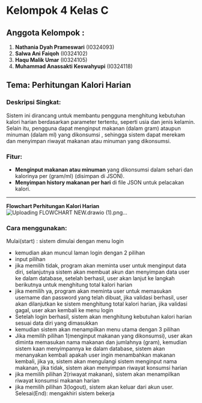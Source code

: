 # Kelompok 4 Kelas C  

## Anggota Kelompok :
1. **Nathania Dyah Prameswari** (I0324093)  
2. **Salwa Ani Faiqoh** (I0324102)  
3. **Haqu Malik Umar** (I0324105)  
4. **Muhammad Anassakti Keswahyupi** (I0324118)  

## Tema: Perhitungan Kalori Harian  

### Deskripsi Singkat:
Sistem ini dirancang untuk membantu pengguna menghitung kebutuhan kalori harian berdasarkan parameter tertentu, seperti usia dan jenis kelamin. Selain itu, pengguna dapat menginput makanan (dalam gram) ataupun minuman (dalam ml) yang dikonsumsi , sehingga sistem dapat merekam dan menyimpan riwayat makanan atau minuman yang dikonsumsi. 

### Fitur:
- **Menginput makanan atau minuman** yang dikonsumsi dalam sehari dan kalorinya per (gram/ml) (disimpan di JSON).  
- **Menyimpan history makanan per hari** di file JSON untuk pelacakan kalori.

---
**Flowchart Perhitungan Kalori Harian**
![Uploading FLOWCHART NEW.drawio (1).png…]()


### Cara menggunakan:
Mulai(start) : sistem dimulai dengan menu login
- kemudian akan muncul laman login dengan 2 pilihan
- input pilihan
- jika memilih tidak, program akan meminta user untuk menginput data diri, selanjutnya sistem akan membuat akun dan menyimpan data user ke dalam database, setelah berhasil, user akan lanjut ke langkah berikutnya untuk menghitung total kalori harian
- jika memilih ya, program akan meminta user untuk memasukan username dan password yang telah dibuat, jika validasi berhasil, user akan dilanjutkan ke sistem menghitung total kalori harian, jika validasi gagal, user akan kembali ke menu login
- Setelah login berhasil, sistem akan menghitung kebutuhan kalori harian sesuai data diri yang dimasukkan
- kemudian sistem akan menampilkan menu utama dengan 3 pilihan
- Jika memilih pilihan 1(menginput makanan yang dikonsumsi), user akan diminta memasukan nama makanan dan jumlahnya (gram), kemudian sistem kaan menyimpannya ke dalam database, sistem akan menanyakan kembali apakah user ingin menambahkan makanan kembali, jika ya, sistem akan mengulangi sistem menginput nama makanan, jika tidak, sistem akan menyimpan riwayat konsumsi harian
- jika memilih pilihan 2(riwayat makanan), sistem akan menampilkan riwayat konsumsi makanan harian
- jika memilih pilihan 3(logout), sistem akan keluar dari akun user.
Selesai(End): mengakhiri sistem bekerja
